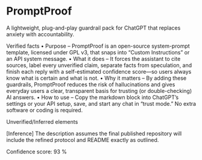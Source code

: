 # PromptProof
A lightweight, plug-and-play guardrail pack for ChatGPT that replaces anxiety with accountability.

Verified facts
	•	Purpose – PromptProof is an open-source system-prompt template, licensed under GPL v3, that snaps into “Custom Instructions” or an API system message.
	•	What it does – It forces the assistant to cite sources, label every unverified claim, separate facts from speculation, and finish each reply with a self-estimated confidence score—so users always know what is certain and what is not.
	•	Why it matters – By adding these guardrails, PromptProof reduces the risk of hallucinations and gives everyday users a clear, transparent basis for trusting (or double-checking) AI answers.
	•	How to use – Copy the markdown block into ChatGPT’s settings or your API setup, save, and start any chat in “trust mode.” No extra software or coding is required.

Unverified/Inferred elements

[Inference] The description assumes the final published repository will include the refined protocol and README exactly as outlined.

Confidence score: 93 %
